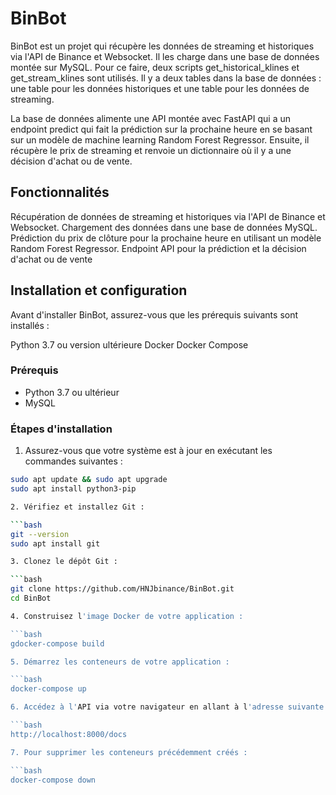 # BinBot

BinBot est un projet qui récupère les données de streaming et historiques via l'API de Binance et Websocket. Il les charge dans une base de données montée sur MySQL. Pour ce faire, deux scripts get_historical_klines et get_stream_klines sont utilisés. Il y a deux tables dans la base de données : une table pour les données historiques et une table pour les données de streaming.

La base de données alimente une API montée avec FastAPI qui a un endpoint predict qui fait la prédiction sur la prochaine heure en se basant sur un modèle de machine learning Random Forest Regressor. Ensuite, il récupère le prix de streaming et renvoie un dictionnaire où il y a une décision d'achat ou de vente.

## Fonctionnalités

Récupération de données de streaming et historiques via l'API de Binance et Websocket.
Chargement des données dans une base de données MySQL.
Prédiction du prix de clôture pour la prochaine heure en utilisant un modèle Random Forest Regressor.
Endpoint API pour la prédiction et la décision d'achat ou de vente

## Installation et configuration

Avant d'installer BinBot, assurez-vous que les prérequis suivants sont installés :

Python 3.7 ou version ultérieure
Docker
Docker Compose

### Prérequis

- Python 3.7 ou ultérieur
- MySQL

### Étapes d'installation

1. Assurez-vous que votre système est à jour en exécutant les commandes suivantes :

```bash
sudo apt update && sudo apt upgrade
sudo apt install python3-pip

2. Vérifiez et installez Git :

```bash
git --version
sudo apt install git

3. Clonez le dépôt Git :

```bash
git clone https://github.com/HNJbinance/BinBot.git
cd BinBot

4. Construisez l'image Docker de votre application :

```bash
gdocker-compose build

5. Démarrez les conteneurs de votre application :

```bash
docker-compose up

6. Accédez à l'API via votre navigateur en allant à l'adresse suivante :

```bash
http://localhost:8000/docs

7. Pour supprimer les conteneurs précédemment créés :

```bash
docker-compose down


